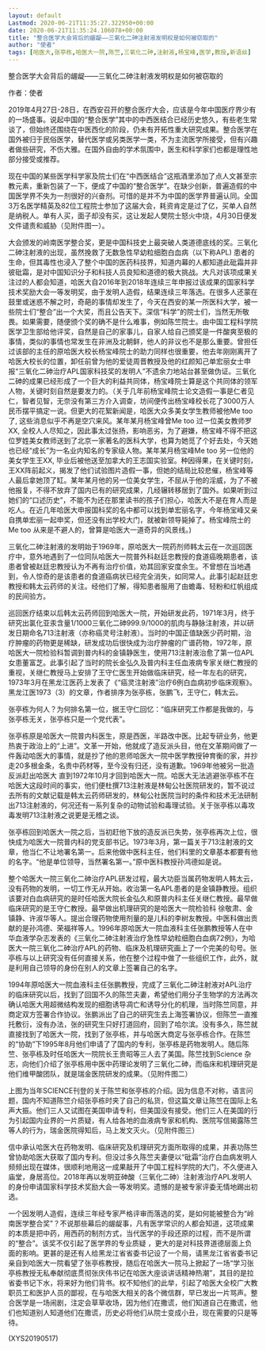 ```yaml
---
layout: default
Lastmod: 2020-06-21T11:35:27.322950+00:00
date: 2020-06-21T11:35:24.106078+00:00
title: "整合医学大会背后的龌龊——三氧化二砷注射液发明权是如何被窃取的"
author: "使者"
tags: [哈医大,张亭栋,哈医大一院,陈竺,三氧化二砷,注射液,杨宝峰,医学,教授,新语丝]
---
```


整合医学大会背后的龌龊——三氧化二砷注射液发明权是如何被窃取的

作者：使者

2019年4月27日-28日，在西安召开的整合医疗大会，应该是今年中国医疗界少有的一场盛事。说起中国的“整合医学”其中的中西医结合已经历史悠久，有些老生常谈了，但始终还围绕在中医西化的阶段，仍未有开拓性重大研究成果。整合医学在国外被归于民俗医学，替代医学或另类医学一类，不为主流医学所接受，但有兴趣者做些研究，不伤大雅。在国外自由的学术氛围中，医生和科学家们也都是理性地部分接受或推荐。

现在中国的某些医学科学家及院士们在“中西医结合”这瓶酒里添加了点人文甚至宗教元素，重新包装了一下，便成了中国的“整合医学”。在缺少创新，普遍造假的中国医学界不失为一剂很好的兴奋剂。可惜的是并不为中国的医学界普遍认同。全国3万名医学精英及82位工程院士参加了这届大会，耗资肯定是过了亿，买单人自然是纳税人。单有人买，面子却没有买，这让发起人樊院士怒火中烧，4月30日便发文件谴责和威胁（见附件图一）。

大会颁发的岭南医学整合奖，更是中国科技史上最突破人类道德底线的奖。三氧化二砷注射液的出现，虽然挽救了无数急性早幼粒细胞白血病（以下称APL) 患者的生命，但其毒性也浸入了整个中国的医药科技界，知道内幕的人都知道此砒霜并非彼砒霜，是对中国知识分子和科技人员良知和道德的极大挑战。大凡对该项成果关注过的人都会知道，哈医大自2016年到2018年连续三年申报过该成果的国家科学技术奖励大会一等发明奖，由于发明人造假，结果连续三年落选。在很多人还蒙在鼓里或迷惑不解之时，奇葩的事情却发生了，今天在西安的某一所医科大学，被一些院士们“整合”出一个大奖，而且公告天下。深信“科学”的院士们，当然无所敬畏。如果需要，随便颁个奖的确不是什么难事，例如陈竺院士。由中国工程科学院医学卫生部给他评奖，自然是自己的家事儿，自家人给自己颁奖是一件酸爽至极的事情，类似的事情也常发生在非洲及北朝鲜，他人的非议也不是那么重要。曾担任过该部的主任的原哈医大校长杨宝峰院士的助力同样也很重要，他去年刚刚离开了哈医大校长的位置，卸任前曾为他的爱徒周晋教授及他的红颜知己单宏丽女士申报“三氧化二砷治疗APL国家科技奖的发明人”不遗余力地站台甚至做伪证。三氧化二砷的成果已经形成了一个巨大的利益共同体，杨宝峰院士算是这个共同体的领军人物，关键时刻自然是要发力的。（关于几年前杨宝峰院士论文造假一事是仁者见仁，智者见智，无奈没有第三方介入调查，坊间便传出杨宝峰校长花了3000万人民币摆平搞定一说。但更大的花絮新闻是，哈医大众多美女学生教师被他Me too了, 这些消息似乎不再是空穴来风。某年某月杨宝峰曾Me too 过一位美女教师罗XX, 全校人人尽知之，因此事太过张扬，影响恶劣，为了避嫌，杨宝峰不得不把这位罗姓美女教师送到了北京一家著名的医科大学，也算为她觅了个好去处，今天她也已经“成长”为一名业内知名的专家级人物。某年某月杨宝峰Me too 另一位他的美女学生王XX, 毕业后被他送至加拿大的王志国实验室。种因得果，在关键时刻，王XX阵前起义，揭发了他们试验图片造假一事，但她的结局比较悲催，杨宝峰等人最后拿她顶了缸。某年某月他的另一位美女学生，不屈从于他的淫威，为了不被他报复，不得不放弃了国内已有的研究成果，几经辗转移居到了国外。如果听到过她们的“口述历史”，不能不为还在那里读书的孩子们担心，哈医大不是在育人而是吃人。在近几年哈医大申报国科奖的名中都可以找到单宏丽名字，今年杨宝峰又亲自携单宏丽一起申奖，但还没有出学校大门，就被新领导毙掉了。杨宝峰院士的Me too 从来是不避人的，曾算是哈医大一道奇异的风景线。)

三氧化二砷注射液的发明始于1969年，原哈医大一院药剂师韩太云在一次巡回医疗中，意外地遇到了一位同队哈医大一院普外科赵廷忠教授的食道癌晚期患者，该患者曾被赵廷忠教授认为不再有治疗价值，劝其回家安度余生。不曾想在当地遇到，令人惊奇的是该患者的食道癌病状已经完全消失，如同常人。此事引起赵廷忠教授和韩太云药师的关注。经他们了解，得知患者服用了由蟾毒、轻粉和红帆组成的民间验方。

巡回医疗结束以后韩太云药师回到哈医大一院，开始研发此药，1971年3月，终于研究出氯化亚汞含量1/1000三氧化二砷999.9/1000的肌肉与静脉注射液，并以研发日期命名713注射液（亦称癌灵号注射液）。当时的中国正值缺医少药时期，治疗肿瘤的药物更是稀缺，研发成功后很快成为治疗肿瘤的广谱药物，1972年，原哈医大一院检验科暂调到普内科的金镇静医生，使用713注射液治愈了第一位APL女患董富芝。此事引起了当时的院长金弘久及普内科主任血液病专家关继仁教授的重视，关继仁教授马上安排了王守仁医生开始做临床研究，经一年左右的研究，1973年3月在黑龙江医药上发表了《“癌灵注射液”治疗6例白血病初步临床观察》。黑龙江医1973（3）的文章，作者排序为张亭栋，张鹏飞，王守仁，韩太云。

张亭栋为何人？为何排名第一位，据王守仁回忆：“临床研究工作都是我做的，与张亭栋无关，张亭栋只是一个党代表”。

张亭栋原是哈医大一院普内科医生，原是西医，半路改中医。比起专研业务，他更热衷于政治上的“上进”。文革一开始，他就成了造反派头目，他在文革期间做了一件轰动哈医大的事情，就是抄了他的恩师哈医大一院中医学教授钟育衡的家，并抄走20多根金条，名贵中药材等，至今没有归还，没有道歉。1969年他被另一批造反派赶出哈医大 直到1972年10月才回到哈医大一院。哈医大无法逃避张亭栋不在哈医大这段时间的事实，他们便杜撰713注射液是林甸公社医院研发的，暂不说过去所有的文献记载是韩太云药师研发的，林甸公社医院当时的条件和技术无法研制出713注射液的，何况还有一系列复杂的动物试验和毒理试验。关于张亭栋以毒攻毒发明713注射液之说更是无稽之谈。

张亭栋回到哈医大一院之后，当初赶他下放的造反派已失势，张亭栋再次上位，很快成为哈医大一院普内科的党支部书记。1973年3月，第一篇关于713注射液的文章，他当仁不让地署名第一。后来他做中医科主任，他们科里的文章基本都要有他的名字。“他是单位领导，当然署名第一。”原中医科教授孙鸿德如是说。

整个哈医大一院三氧化二砷治疗APL研发过程，最大功臣当属药物发明人韩太云，没有药物的发明，一切工作无从开始。收治第一名APL患者的是金镇静教授。组织该要对白血病研究的是时任哈医大院长金弘久和原普内科主任关继仁教授。最早做临床研究的是王守仁教授。最早做出机理研究的是哈医大一院检验科 徐敬肃、金镇静、许淑华等人。提出合理药物使用剂量的是儿科的李树友教授。中医科做出贡献的是孙鸿德、荣福祥等人。1996年原哈医大一院血液科主任张鹏教授等人在中华血液学杂志发表的《三氧化二砷注射液治疗急性早幼粒细胞白血病72例》，为哈医大一院三氧化二砷治疗APL的药物、临床及机理研究画上了一个完美的句号。张亭栋与以上研究没有任何直接关系，他在整个过程中做了一些组织工作，此外，就是利用自己领导的身份在别人的文章上签署自己的名字。

1994年原哈医大一院血液科主任张鹏教授，完成了三氧化二砷注射液对APL治疗的临床研究以后，找到了回国不久的陈竺夫妻，希望他们用分子生物学的方法再次确认哈医大用超微结构发现的细胞诱导凋亡和诱导分化的机理，当时陈竺同意，并商定双方签署合作协议。张鹏派出了自己的研究生去上海签署协议，但陈竺一直推托敷衍，没有办法，张的研究生只好打道回府，回到了哈尔滨。没有多久，陈竺就直接找到了哈医大一院，找到了张亭栋，并与哈医大商定与张亭栋合作。在陈竺的“协助”下1995年8月他们申请了了国内的专利，张亭栋是药物发明人。随后陈竺、张亭栋及时任哈医大一院院长王贵昭等三人去了美国。陈竺找到Science 杂志，向他们介绍了张亭栋用中医中药理论发明了三氧化二砷，而临床和机理研究是他们维甲酸团队，就是瑞金医院研发的成果。（见附件图二）

上图为当年SCIENCE刊登的关于陈竺和张亭栋的介绍。因为信息不对称，语言问题，国内不知道陈竺介绍张亭栋时夹了自己的私货，但这篇文章让陈竺在国际上名声大振。他们三人又试图在美国申请专利，但美国没有接受。他们三人在美国的行为引起国内业界的一片质疑，有人给各地的血液病专家和机构、医院写信揭露陈竺等人的行为，瑞金医院得知后，马上发文灭火。（见附件图三）

信中承认哈医大在药物发明、临床研究及机理研究方面所取得的成果，并表功陈竺曾协助哈医大获取了国内专利。但没过多久陈竺夫妻便以“砒霜”治疗白血病发明人频频出现在媒体，很顺利地用这一成果敲开了中国工程科学院的大门，不久便进入庙堂，身居高位。2018年再以发明亚砷酸（三氧化二砷）注射液治疗APL发明人的身份申请国家科学技术奖励大会一等发明奖。遗憾的是被专家评委无情地踢出初选。

一个因发明人造假，连续三年经专家严格评审而落选的奖，是如何能被整合为“岭南医学整合奖”？不说那些幕后的龌龊事，凡有医学常识的人都会知道，这项成果的本质是把中药，用西药的制剂方式，当代医学的手段还原的过程，而不是所谓的“整合”。该奖不仅引起了医学界的专业质疑 ，更大的是对科技界道德层面上负面的影响。更甚的是还有人给黑龙江省省委书记设了一个局，请黑龙江省省委书记亲自到哈医大一院看望了张亭栋教授，随后在哈医大一院马上掀起了一场“学习张亭栋教授无私奉献彻底贯彻张庆伟书记在哈医大座谈讲话精神热潮”，其目的是拉省委书记下水，将来好为他们背书。权不知他们的此举，引起了哈医大全校广大教职员工和医护人员的鄙视，在与哈医大相关的各个微信群，早已发出一片骂声。整合医学是一场闹剧，注定会草草收场，因为他们在撒谎，他们知道自己在撒谎，他们也知道别人知道他们在撒谎，历史必将他们从院士变成小丑，现在需要的只是等待。

(XYS20190517)

